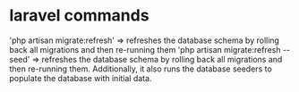 # laravel commands

'php artisan migrate:refresh' => refreshes the database schema by rolling back all migrations and then re-running them
'php artisan migrate:refresh --seed' =>  refreshes the database schema by rolling back all migrations and then re-running them. Additionally, it also runs the database seeders to populate the database with initial data.
